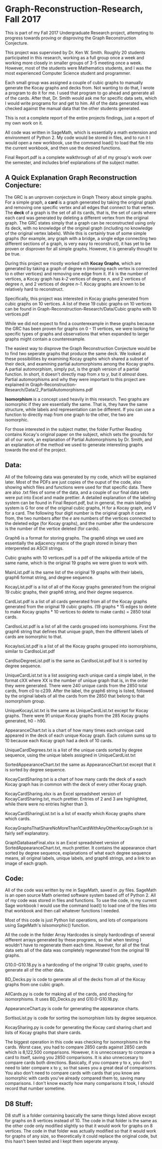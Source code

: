 # Graph-Reconstruction-Research, Fall 2017
This is part of my Fall 2017 Undergraduate Research project, attempting to progress towards proving or disproving the Graph Reconstruction Conjecture.

This project was supervised by Dr. Ken W. Smith. Roughly 20 students participated in this research, working as a full group once a week and working more closely in smaller groups of 3-5 meeting once a week. However, most of the students were Mathematics students, and I was the most experienced Computer Science student and programmer.

Each small group was assigned a couple of cubic graphs to manually generate the Kocay graphs and decks from. Not wanting to do that, I wrote a program to do it for me. I used that program to go ahead and generate all of the cards. After that, Dr. Smith would ask me for specific data sets, which I would write programs for and get to him. All of the data generated was checked against the manual data that the other students generated.

This is not a complete report of the entire projects findings, just a report of my own work on it.

All code was written in SageMath, which is essentially a math extension and environment of Python 2. My code would be stored in files, and to run it I would open a new workbook, use the command load() to load that file into the current workbook, and then use the desired functions.

Final Report.pdf is a complete walkthrough of all of my group's work over the semester, and includes brief explanations of the subject matter.

## A  Quick Explanation Graph Reconstruction Conjecture:
The GRC is an unproven conjecture in Graph Theory about simple graphs. For a simple graph, a **card** is a graph generated by taking the original graph and removing one specific vertex and all edges that connect to that vertex. The **deck** of a graph is the set of all its cards, that is, the set of cards where each card was generated by deleting a different vertex from the original graph. The GRC states simply that a graph can be reconstructed using only its deck, with no knowledge of the original graph (including no knowledge of the original vertex labels). While this is certainly true of some simple graphs (for example, any graph with a bridge, a single edge connecting two different sections of a graph, is very easy to reconstruct), it has yet to be proven or disproven for all simple graphs. However, it is generally thought to be true.

During this project we mostly worked with **Kocay Graphs**, which are generated by taking a graph of degree n (meaning each vertex is connected to n other vertices) and removing one edge from it. If *k* is the number of vertices, a Kocay graph has *k-2* vertices of degree *n*, and 2 vertices of degree *n*, and 2 vertices of degree *n-1*. Kocay graphs are known to be relatively hard to reconstruct.

Specifically, this project was interested in Kocay graphs generated from cubic graphs on 10 vertices. A list of these 19 cubic graphs on 10 vertices can be found in Graph-Reconstruction-Research/Data/Cubic graphs with 10 vertices.pdf

While we did not expect to find a counterexample in these graphs because the GRC has been proven for graphs on 0 - 11 vertices, we were looking for specific types of graphs and observations that when expanded to larger graphs might contain a counterexample.

The easiest way to disprove the Graph Reconstruction Conjecture would be to find two seperate graphs that produce the same deck. We looked at these possibilities by examining Kocay graphs which shared a subset of their deck, and examining partial automorphisms among the Kocay graphs. A partial automorphism, simply put, is the graph version of a partial function. In short, it doesn't directly map from *x* to *y*, but it *almost* does. Partial automorphisms and why they were important to this project are explained in Graph-Reconstruction-Research/Data/2_PartialAutomorphisms.pdf

**Isomorphism** is a concept used heavily in this research. Two graphs are isomorphic if they are essentially the same. That is, they have the same structure, while labels and representation can be different. If you can use a function to directly map from one graph to the other, the two are isomorphic.

For those interested in the subject matter, the folder Further Reading contains Kocay's original paper on the subject, which sets the grounds for all of our work, an explanation of Partial Automorphisms by Dr. Smith, and an explanation of the method we used to generate interesting graphs towards the end of the project.

## Data:
All of the following data was generated by my code, which will be explained later. Most of the PDFs are just copies of the ouput of the code, also showing which files and functions were used for that specific data. There are also .txt files of some of the data, and a couple of our final data sets were put into Excel and made prettier. A detailed explanation of the labeling system can be found in Final Report.pdf, but in general, the main labeling system is G for one of the original cubic graphs, H for a Kocay graph, and V for a card. The following four digit number is the original graph it came from, the two numbers after the *e* are numbers of the vertices connected to the deleted edge (for Kocay graphs), and the number after the underscore is the number of the vertice deleted (for cards).

Graph6 is a format for storing graphs. The graph6 stings we used are essentially the adjacency matrix of the graph stored in binary then interpereted as ASCII strings.

Cubic graphs with 10 vertices.pdf is a pdf of the wikipedia article of the same name, which is the original 19 graphs we were given to work with.

MainList.pdf is the same list of the original 19 graphs with their labels, graph6 format string, and degree sequence.

KocayList.pdf is a list of all of the Kocay graphs generated from the original 19 cubic graphs, their graph6 string, and their degree sequence.

CardList.pdf is a list of all cards generated from all of the Kocay graphs generated from the original 19 cubic graphs. (19 graphs * 15 edges to delete to make Kocay graphs * 10 vertices to delete to make cards) = 2850 total cards.

CardIsoList.pdf is a list of all the cards grouped into isomorphisms. First the graph6 string that defines that unique graph, then the different labels of cards are isomorphic to that. 

KocayIsoList.pdf is a list of all the Kocay graphs grouped into isomorphisms, similar to CardIsoList.pdf

CardIsoDegreeList.pdf is the same as CardIsoList.pdf but it is sorted by degree sequence.

UniqueCardList.txt is a list assigning each unique card a simple label, in the format cXX where XX is the number of unique graph that is, in the order they were generated. There were 240 unique cards from the 2850 total cards, from c0 to c239. After the label, the graph6 string is listed, followed by the original labels of all the cards from the 2850 that belong to that isomorphism group.

UniqueKocayList.txt is the same as UniqueCardList.txt except for Kocay graphs. There were 91 unique Kocay graphs from the 285 Kocay graphs generated, h0 - h90.

AppearanceChart.txt is a chart of how many times each unnique card appeared in the deck of each unique Kocay graph. Each column sums up to 10 because each Kocay graph had a deck of 10 cards.

UniqueCardDegrees.txt is a list of the unique cards sorted by degree sequence, using the unique labels assigned in UniqueCardList.txt

SortedAppearanceChart.txt the same as AppearanceChart.txt except that it is sorted by degree sequence.

KocayCardSharing.txt is a chart of how many cards the deck of a each Kocay graph has in common with the deck of every other Kocay graph.

KocayCardSharing.xlsx is an Excel spreadsheet version of KocayCardSharing.txt, much prettier. Entries of 2 and 3 are highlighted, while there were no entries higher than 3.

KocayCardSharingList.txt is a list of exactly which Kocay graphs share which cards.

KocayGraphsThatShareNoMoreThan1CardWithAnyOtherKocayGraph.txt is fairly self explanatory.

GraphDatabaseFinal.xlsx is an Excel spreadsheet version of SortedAppearanceChart.txt, much prettier. It contains the appearance chart sorted by degree sequence, explanations of what each degree sequence means, all original labels, unique labels, and graph6 strings, and a link to an image of each graph.

## Code:
All of the code was written by me in SageMath, saved in .py files. SageMath is an open source Math oriented software system based off of Python 2. All of my code was stored in files and functions. To use the code, in my current Sage workbook I would use the command load() to load one of the files into that workbook and then call whatever functions I needed.

Most of this code is just Python list operations, and lots of comparisons using SageMath's isIsomorphic() function.

All the code in the folder Array Hardcodes is simply hardcodings of several different arrays generated by these programs, so that when testing I wouldn't have to regenerate them each time. However, for all of the final data sets all of the data was completely regenerated from the original 19 graphs.

G10.0-G10.18.py is a hardcoding of the original 19 cubic graphs, used to generate all of the other data.

BD_Decks.py is code to generate all of the decks from all of the Kocay graphs from one cubic graph.

AllCards.py is code for making all of the cards, and checking for isomorphisms. It uses BD_Decks.py and G10.0-G10.18.py.

AppearanceChart.py is code for generating the appearance charts.

SortIsoList.py is code for sorting the isomorphism lists by degree sequence.

KocaySharing.py is code for generating the Kocay card sharing chart and lists of Kocay graphs that share cards.

The biggest operation in this code was checking for isomorphisms in the cards. Worst case, you had to compare 2850 cards against 2850 cards which is 8,122,500 comparisons. However, it is unneccessary to compare a card to itself, saving you 2850 comparisons. It is also unneccesary to compare cards both directions. Basically, if you compare y to x, you don't need to later compare x to y, so that saves you a great deal of comparisons. You also don't need to compare cards with cards that you know are isomorphic with cards you've already compared them to, saving many comparisons. I don't know exactly how many comparisons it took, I should record that number sometime.

## D8 Stuff:
D8 stuff is a folder containing basically the same things listed above except for graphs on 8 vertices instead of 10. The code in that folder is the same as the other code only modified slightly so that it would work for graphs on 8 vertices. The code in that folder was actually modified so that it would work for graphs of any size, so theoretically it could replace the original code, but this hasn't been tested and I kept them seperate anyway.









